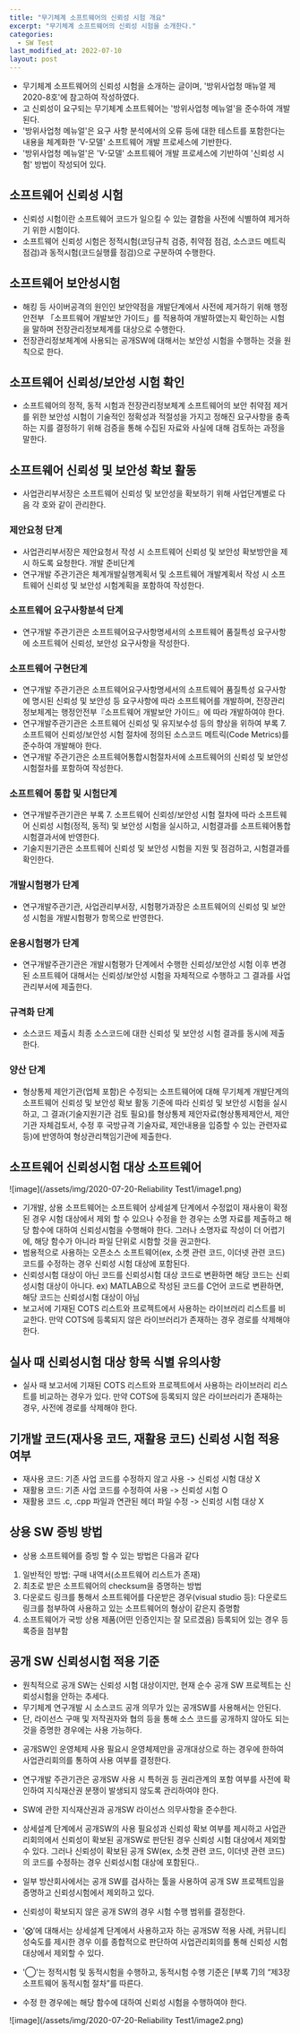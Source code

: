 ```yaml
---
title: "무기체계 소프트웨어의 신뢰성 시험 개요"
excerpt: "무기체계 소프트웨어의 신뢰성 시험을 소개한다."
categories:
  - SW Test
last_modified_at: 2022-07-10
layout: post
---
```

- 무기체계 소프트웨어의 신뢰성 시험을 소개하는 글이며, '방위사업청 매뉴얼 제2020-8호'에 참고하여 작성하였다.
- 고 신뢰성이 요구되는 무기체계 소프트웨어는 '방위사업청 메뉴얼'을 준수하여 개발된다.
- '방위사업청 메뉴얼'은 요구 사항 분석에서의 오류 등에 대한 테스트를 포함한다는 내용을 체계화한 'V-모델' 소프트웨어 개발 프로세스에 기반한다.
- '방위사업청 메뉴얼'은 'V-모델' 소프트웨어 개발 프로세스에 기반하여 '신뢰성 시험' 방법이 작성되어 있다. 



## 소프트웨어 신뢰성 시험
- 신뢰성 시험이란 소프트웨어 코드가 일으킬 수 있는 결함을 사전에 식별하여 제거하기 위한 시험이다.
- 소프트웨어 신뢰성 시험은 정적시험(코딩규칙 검증, 취약점 점검, 소스코드 메트릭 점검)과 동적시험(코드실행률 점검)으로 구분하여 수행한다.



## 소프트웨어 보안성시험
- 해킹 등 사이버공격의 원인인 보안약점을 개발단계에서 사전에 제거하기 위해 행정안전부 「소프트웨어 개발보안 가이드」를 적용하여 개발하였는지 확인하는 시험을 말하며 전장관리정보체계를 대상으로 수행한다.
- 전장관리정보체계에 사용되는 공개SW에 대해서는 보안성 시험을 수행하는 것을 원칙으로 한다.



## 소프트웨어 신뢰성/보안성 시험 확인
- 소프트웨어의 정적, 동적 시험과 전장관리정보체계 소프트웨어의 보안 취약점 제거를 위한 보안성 시험이 기술적인 정확성과 적절성을 가지고 정해진 요구사항을 충족하는 지를 결정하기 위해 검증을 통해 수집된 자료와 사실에 대해 검토하는 과정을 말한다.


## 소프트웨어 신뢰성 및 보안성 확보 활동 
- 사업관리부서장은 소프트웨어 신뢰성 및 보안성을 확보하기 위해 사업단계별로 다음 각 호와 같이 관리한다.


### 제안요청 단계
- 사업관리부서장은 제안요청서 작성 시 소프트웨어 신뢰성 및 보안성 확보방안을 제시 하도록 요청한다.
개발 준비단계
- 연구개발 주관기관은 체계개발실행계획서 및 소프트웨어 개발계획서 작성 시 소프트웨어 신뢰성 및 보안성 시험계획을 포함하여 작성한다.


### 소프트웨어 요구사항분석 단계
- 연구개발 주관기관은 소프트웨어요구사항명세서의 소프트웨어 품질특성 요구사항에 소프트웨어 신뢰성, 보안성 요구사항을 작성한다.


### 소프트웨어 구현단계
- 연구개발 주관기관은 소프트웨어요구사항명세서의 소프트웨어 품질특성 요구사항에 명시된 신뢰성 및 보안성 등 요구사항에 따라 소프트웨어를 개발하며, 전장관리정보체계는 행정안전부『소프트웨어 개발보안 가이드』에 따라 개발하여야 한다.
- 연구개발주관기관은 소프트웨어 신뢰성 및 유지보수성 등의 향상을 위하여 부록 7. 소프트웨어 신뢰성/보안성 시험 절차에 정의된 소스코드 메트릭(Code Metrics)를 준수하여 개발해야 한다.
- 연구개발 주관기관은 소프트웨어통합시험절차서에 소프트웨어의 신뢰성 및 보안성 시험절차를 포함하여 작성한다.


### 소프트웨어 통합 및 시험단계
- 연구개발주관기관은 부록 7. 소프트웨어 신뢰성/보안성 시험 절차에 따라 소프트웨어 신뢰성 시험(정적, 동적) 및 보안성 시험을 실시하고, 시험결과를 소프트웨어통합시험결과서에 반영한다.
- 기술지원기관은 소프트웨어 신뢰성 및 보안성 시험을 지원 및 점검하고, 시험결과를 확인한다.


### 개발시험평가 단계
- 연구개발주관기관, 사업관리부서장, 시험평가과장은 소프트웨어의 신뢰성 및 보안성 시험을 개발시험평가 항목으로 반영한다.


### 운용시험평가 단계
- 연구개발주관기관은 개발시험평가 단계에서 수행한 신뢰성/보안성 시험 이후 변경된 소프트웨어 대해서는 신뢰성/보안성 시험을 자체적으로 수행하고 그 결과를 사업관리부서에 제출한다.


### 규격화 단계
- 소스코드 제출시 최종 소스코드에 대한 신뢰성 및 보안성 시험 결과를 동시에 제출한다.


### 양산 단계
- 형상통제 제안기관(업체 포함)은 수정되는 소프트웨어에 대해 무기체계 개발단계의 소프트웨어 신뢰성 및 보안성 확보 활동 기준에 따라 신뢰성 및 보안성 시험을 실시하고, 그 결과(기술지원기관 검토 필요)를 형상통제 제안자료(형상통제제안서, 제안기관 자체검토서, 수정 후 국방규격 기술자료, 제안내용을 입증할 수 있는 관련자료 등)에 반영하여 형상관리책임기관에 제출한다.
 


## 소프트웨어 신뢰성시험 대상 소프트웨어

![image](/assets/img/2020-07-20-Reliability Test1/image1.png)

- 기개발, 상용 소프트웨어는 소프트웨어 상세설계 단계에서 수정없이 재사용이 확정된 경우 시험 대상에서 제외 할 수 있으나 수정을 한 경우는 소명 자료를 제출하고 해당 함수에 대하여 신뢰성시험을 수행해야 한다. 그러나 소명자료 작성이 더 어렵기에, 해당 함수가 아니라 파일 단위로 시함할 것을 권고한다.
- 범용적으로 사용하는 오픈소스 소프트웨어(ex, 소켓 관련 코드, 이더넷 관련 코드) 코드를 수정하는 경우 신뢰성 시험 대상에 포함된다.
- 신뢰성시험 대상이 아닌 코드를 신뢰성시험 대상 코드로 변환하면 해당 코드는 신뢰성시험 대상이 아니다. ex) MATLAB으로 작성된 코드를 C언어 코드로 변환하면, 해당 코드는 신뢰성시험 대상이 아님
- 보고서에 기재된 COTS 리스트와 프로젝트에서 사용하는 라이브러리 리스트를 비교한다. 만약 COTS에 등록되지 않은 라이브러리가 존재하는 경우 경로를 삭제해야 한다. 



## 실사 때 신뢰성시험 대상 항목 식별 유의사항
- 실사 때 보고서에 기재된 COTS 리스트와 프로젝트에서 사용하는 라이브러리 리스트를 비교하는 경우가 있다. 만약 COTS에 등록되지 않은 라이브러리가 존재하는 경우, 사전에 경로를 삭제해야 한다. 



## 기개발 코드(재사용 코드, 재활용 코드) 신뢰성 시험 적용 여부
- 재사용 코드: 기존 사업 코드를 수정하지 않고 사용 -> 신뢰성 시험 대상 X
- 재활용 코드: 기존 사업 코드를 수정하여 사용 -> 신뢰성 시험 O
- 재활용 코드 .c, .cpp 파일과 연관된 헤더 파일 수정 -> 신뢰성 시험 대상 X



## 상용 SW 증빙 방법
- 상용 소프트웨어를 증빙 할 수 있는 방법은 다음과 같다

1. 일반적인 방법: 구매 내역서(소프트웨어 리스트가 존재)
2. 최초로 받은 소프트웨어의 checksum을 증명하는 방법
3. 다운로드 링크를 통해서 소프트웨어를 다운받은 경우(visual studio 등): 다운로드 링크를 첨부하여 사용하고 있는 소프트웨어의 형상이 같은지 증명함
4. 소프트웨어가 국방 상용 제품(어떤 인증인지는 잘 모르겠음) 등록되어 있는 경우 등록증을 첨부함 



## 공개 SW 신뢰성시험 적용 기준
- 원칙적으로 공개 SW는 신뢰성 시험 대상이지만, 현재 순수 공개 SW 프로젝트는 신뢰성시험을 안하는 추세다. 
- 무기체계 연구개발 시 소스코드 공개 의무가 있는 공개SW를 사용해서는 안된다. 
- 단, 라이선스 구매 및 저작권자와 협의 등을 통해 소스 코드를 공개하지 않아도 되는 것을 증명한 경우에는 사용 가능하다.
* 공개SW인 운영체제 사용 필요시 운영체제만을 공개대상으로 하는 경우에 한하여 사업관리회의를 통하여 사용 여부를 결정한다.

- 연구개발 주관기관은 공개SW 사용 시 특허권 등 권리관계의 포함 여부를 사전에 확인하여 지식재산권 분쟁이 발생되지 않도록 관리하여야 한다.
- SW에 관한 지식재산권과 공개SW 라이선스 의무사항을 준수한다.
- 상세설계 단계에서 공개SW의 사용 필요성과 신뢰성 확보 여부를 제시하고 사업관리회의에서 신뢰성이 확보된 공개SW로 판단된 경우 신뢰성 시험 대상에서 제외할 수 있다. 그러나 신뢰성이 확보된 공개 SW(ex, 소켓 관련 코드, 이더넷 관련 코드)의 코드를 수정하는 경우 신뢰성시험 대상에 포함된다..
- 일부 방산회사에서는 공개 SW를 검사하는 툴을 사용하여 공개 SW 프로젝트임을 증명하고  신뢰성시험에서 제외하고 있다.
- 신뢰성이 확보되지 않은 공개 SW의 경우 시험 수행 범위를 결정한다.

- '⨂’에 대해서는 상세설계 단계에서 사용하고자 하는 공개SW 적용 사례, 커뮤니티 성숙도를 제시한 경우 이를 종합적으로 판단하여 사업관리회의를 통해 신뢰성 시험 대상에서 제외할 수 있다.
- '◯'는 정적시험 및 동적시험을 수행하고, 동적시험 수행 기준은 [부록 7]의 “제3장 소프트웨어 동적시험 절차”를 따른다.
- 수정 한 경우에는 해당 함수에 대하여 신뢰성 시험을 수행하여야 한다.

![image](/assets/img/2020-07-20-Reliability Test1/image2.png)